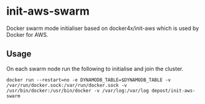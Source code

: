 # init-aws-swarm
Docker swarm mode initialiser based on docker4x/init-aws which is used by Docker for AWS.

## Usage
On each swarm node run the following to initialise and join the cluster.
```
docker run --restart=no -e DYNAMODB_TABLE=$DYNAMODB_TABLE -v /var/run/docker.sock:/var/run/docker.sock -v /usr/bin/docker:/usr/bin/docker -v /var/log:/var/log depost/init-aws-swarm
```
